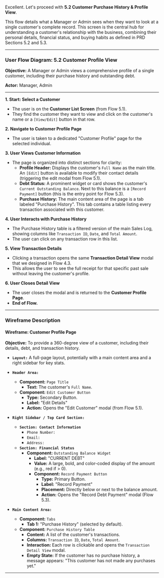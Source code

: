 Excellent. Let's proceed with **5.2 Customer Purchase History & Profile View**.

This flow details what a Manager or Admin sees when they want to look at a single customer's complete record. This screen is the central hub for understanding a customer's relationship with the business, combining their personal details, financial status, and buying habits as defined in PRD Sections 5.2 and 5.3.

---

### **User Flow Diagram: 5.2 Customer Profile View**

**Objective:** A Manager or Admin views a comprehensive profile of a single customer, including their purchase history and outstanding debt.

**Actor:** Manager, Admin

---

**1. Start: Select a Customer**

- The user is on the **Customer List Screen** (from Flow 5.1).
- They find the customer they want to view and click on the customer's name or a `[View/Edit]` button in that row.

**2. Navigate to Customer Profile Page**

- The user is taken to a dedicated "Customer Profile" page for the selected individual.

**3. User Views Customer Information**

- The page is organized into distinct sections for clarity:
  - **Profile Header:** Displays the customer's `Full Name` as the main title. An `[Edit]` button is available to modify their contact details (triggering the edit modal from Flow 5.1).
  - **Debt Status:** A prominent widget or card shows the customer's `Current Outstanding Balance`. Next to this balance is a `[Record Payment]` button (this is the entry point for Flow 5.3).
  - **Purchase History:** The main content area of the page is a tab labeled "Purchase History". This tab contains a table listing every transaction associated with this customer.

**4. User Interacts with Purchase History**

- The Purchase History table is a filtered version of the main Sales Log, showing columns like `Transaction ID`, `Date`, and `Total Amount`.
- The user can click on any transaction row in this list.

**5. View Transaction Details**

- Clicking a transaction opens the same **Transaction Detail View** modal that we designed in Flow 4.3.
- This allows the user to see the full receipt for that specific past sale without leaving the customer's profile.

**6. User Closes Detail View**

- The user closes the modal and is returned to the **Customer Profile Page**.
- **End of Flow.**

---

### **Wireframe Description**

#### **Wireframe: Customer Profile Page**

**Objective:** To provide a 360-degree view of a customer, including their details, debt, and transaction history.

- **`Layout:`** A full-page layout, potentially with a main content area and a right sidebar for key stats.

- **`Header Area:`**

  - **Component:** `Page Title`
    - **Text:** The customer's `Full Name`.
  - **Component:** `Edit Customer Button`
    - **Type:** Secondary Button.
    - **Label:** "Edit Details"
    - **Action:** Opens the "Edit Customer" modal (from Flow 5.1).

- **`Right Sidebar / Top Card Section:`**

  - **`Section: Contact Information`**
    - `Phone Number:`
    - `Email:`
    - `Address:`
  - **`Section: Financial Status`**
    - **Component:** `Outstanding Balance Widget`
      - **Label:** "CURRENT DEBT"
      - **Value:** A large, bold, and color-coded display of the amount (e.g., red if > 0).
      - **Component:** `Record Payment Button`
        - **Type:** Primary Button.
        - **Label:** "Record Payment"
        - **Placement:** Directly below or next to the balance amount.
        - **Action:** Opens the "Record Debt Payment" modal (Flow 5.3).

- **`Main Content Area:`**
  - **Component:** `Tabs`
    - **Tab 1:** "Purchase History" (selected by default).
  - **Component:** `Purchase History Table`
    - **Content:** A list of the customer's transactions.
    - **Columns:** `Transaction ID`, `Date`, `Total Amount`.
    - **Interaction:** Each row is clickable and opens the `Transaction Detail View` modal.
    - **Empty State:** If the customer has no purchase history, a message appears: "This customer has not made any purchases yet."

---
